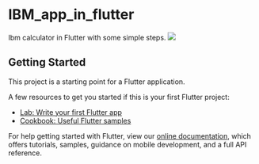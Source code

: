 # IBM_app_in_flutter

Ibm calculator in Flutter with some simple steps.
<img src="https://user-images.githubusercontent.com/73570477/131071002-a1c00142-27e4-45db-80ae-83fd809beaa1.gif">

## Getting Started

This project is a starting point for a Flutter application.

A few resources to get you started if this is your first Flutter project:

- [Lab: Write your first Flutter app](https://flutter.dev/docs/get-started/codelab)
- [Cookbook: Useful Flutter samples](https://flutter.dev/docs/cookbook)

For help getting started with Flutter, view our
[online documentation](https://flutter.dev/docs), which offers tutorials,
samples, guidance on mobile development, and a full API reference.
